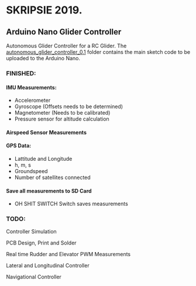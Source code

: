 
# SKRIPSIE 2019. 
## Arduino Nano Glider Controller
Autonomous Glider Controller for a RC Glider. The [autonomous_glider_controller_0.1](autonomous_glider_controller_0.1) folder contains the main sketch code to be uploaded to the Arduino Nano.

### FINISHED:
#### IMU Measurements:
- Accelerometer
- Gyroscope    (Offsets needs to be determined)
- Magnetometer (Needs to be calibrated)
- Pressure sensor for altitude calculation

#### Airspeed Sensor Measurements

#### GPS Data:
- Lattitude and Longitude
- h, m, s
- Groundspeed
- Number of satellites connected

#### Save all measurements to SD Card
- OH SHIT SWITCH Switch saves measurements


### TODO:

Controller Simulation

PCB Design, Print and Solder

Real time Rudder and Elevator PWM Measurements 

Lateral and Longitudinal Controller 

Navigational Controller

